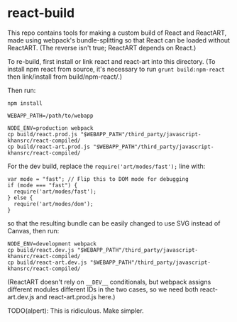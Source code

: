 # react-build

This repo contains tools for making a custom build of React and ReactART, made using webpack's bundle-splitting so that React can be loaded without ReactART. (The reverse isn't true; ReactART depends on React.)

To re-build, first install or link react and react-art into this directory. (To install npm react from source, it's necessary to run `grunt build:npm-react` then link/install from build/npm-react/.)

Then run:

    npm install

    WEBAPP_PATH=/path/to/webapp

    NODE_ENV=production webpack
    cp build/react.prod.js "$WEBAPP_PATH"/third_party/javascript-khansrc/react-compiled/
    cp build/react-art.prod.js "$WEBAPP_PATH"/third_party/javascript-khansrc/react-compiled/

For the dev build, replace the `require('art/modes/fast');` line with:

    var mode = "fast"; // Flip this to DOM mode for debugging
    if (mode === "fast") {
      require('art/modes/fast');
    } else {
      require('art/modes/dom');
    }

so that the resulting bundle can be easily changed to use SVG instead of Canvas, then run:

    NODE_ENV=development webpack
    cp build/react.dev.js "$WEBAPP_PATH"/third_party/javascript-khansrc/react-compiled/
    cp build/react-art.dev.js "$WEBAPP_PATH"/third_party/javascript-khansrc/react-compiled/

(ReactART doesn't rely on `__DEV__` conditionals, but webpack assigns different modules different IDs in the two cases, so we need both react-art.dev.js and react-art.prod.js here.)

TODO(alpert): This is ridiculous. Make simpler.
